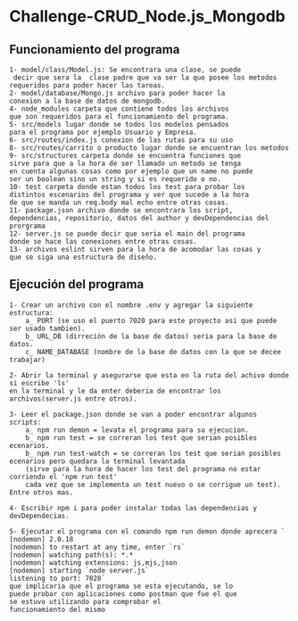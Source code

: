 # Challenge-CRUD_Node.js_Mongodb

## Funcionamiento del programa
    1- model/class/Model.js: Se encontrara una clase, se puede
     decir que sera la  clase padre que va ser la que posee los metodos requeridos para poder hacer las tareas.
    2- model/database/Mongo.js archivo para poder hacer la
    conexion a la base de datos de mongodb.
    4- node_modules carpeta que contiene todos los archivos
    que son requeridos para el funcionamiento del programa.
    5- src/models lugar donde se todos los modelos pensados
    para el programa por ejemplo Usuario y Empresa.
    6- src/routes/index.js conexion de las rutas para su uso
    8- src/routes/carrito o producto lugar donde se encuentran los metodos
    9- src/structures carpeta donde se encuentra funciones que
    sirve para que a la hora de ser llamado un metodo se tenga
    en cuenta algunas cosas como por ejemplo que un name no puede
    ser un boolean sino un string y si es requerido o no.
    10- test carpeta donde estan todos los test para probar los
    distintos escenarios del programa y ver que sucede a la hora
    de que se manda un req.body mal echo entre otras cosas.
    11- package.json archivo donde se encontrara los script,
    dependencias, repositorio, datos del author y devDependencias del prorgrama
    12- server.js se puede decir que seria el main del programa
    donde se hace las conexiones entre otras cosas.
    13- archivos eslint sirven para la hora de acomodar las cosas y
    que se siga una estructura de diseño.

## Ejecución del programa

    1- Crear un archivo con el nombre .env y agregar la siguiente estructura:
        a_ PORT (se uso el puerto 7020 para este proyecto asi que puede ser usado tambien).
        b_ URL_DB (dirreción de la base de datos) seria para la base de datos.
        c_ NAME_DATABASE (nombre de la base de datos con la que se decee trabajar)

    2- Abrir la terminal y asegurarse que esta en la ruta del achivo donde si escribe 'ls'
    en la terminal y le da enter deberia de encontrar los archivos(server.js entre otros).

    3- Leer el package.json donde se van a poder encontrar algunos scripts:
        a_ npm run demon = levata el programa para su ejecucion.
        b_ npm run test = se correran los test que serian posibles ecenarios.
        b_ npm run test-watch = se correran los test que serian posibles ecenarios pero quedara la terminal levantada
        (sirve para la hora de hacer los test del programa no estar corriendo el 'npm run test'
        cada vez que se implementa un test nuevo o se corrigue un test). Entre otros mas.

    4- Escribir npm i para poder instalar todas las dependencias y devDependecias.

    5- Ejecutar el programa con el comando npm run demon donde aprecera `
    [nodemon] 2.0.18
    [nodemon] to restart at any time, enter `rs`
    [nodemon] watching path(s): *.*
    [nodemon] watching extensions: js,mjs,json
    [nodemon] starting `node server.js`
    listening to port: 7020`
    que implicaria que el programa se esta ejecutando, se lo
    puede probar con aplicaciones como postman que fue el que
    se estuvo utilizando para comprobar el
    funcionamiento del mismo